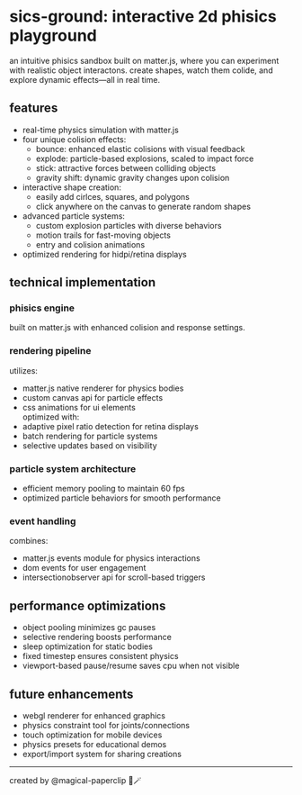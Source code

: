 # sics-ground: interactive 2d phisics playground

an intuitive phisics sandbox built on matter.js, where you can experiment with realistic object interactons. create shapes, watch them colide, and explore dynamic effects—all in real time.

## features
- real-time physics simulation with matter.js
- four unique colision effects:
  - bounce: enhanced elastic colisions with visual feedback
  - explode: particle-based explosions, scaled to impact force
  - stick: attractive forces between colliding objects
  - gravity shift: dynamic gravity changes upon colision
- interactive shape creation:
  - easily add cirlces, squares, and polygons
  - click anywhere on the canvas to generate random shapes
- advanced particle systems:
  - custom explosion particles with diverse behaviors
  - motion trails for fast-moving objects
  - entry and colision animations
- optimized rendering for hidpi/retina displays

## technical implementation
### phisics engine
built on matter.js with enhanced colision and response settings.

### rendering pipeline
utilizes:
- matter.js native renderer for physics bodies
- custom canvas api for particle effects
- css animations for ui elements  
optimized with:
- adaptive pixel ratio detection for retina displays
- batch rendering for particle systems
- selective updates based on visibility

### particle system architecture
- efficient memory pooling to maintain 60 fps
- optimized particle behaviors for smooth performance

### event handling
combines:
- matter.js events module for physics interactions
- dom events for user engagement
- intersectionobserver api for scroll-based triggers

## performance optimizations
- object pooling minimizes gc pauses
- selective rendering boosts performance
- sleep optimization for static bodies
- fixed timestep ensures consistent physics
- viewport-based pause/resume saves cpu when not visible

## future enhancements
- webgl renderer for enhanced graphics
- physics constraint tool for joints/connections
- touch optimization for mobile devices
- physics presets for educational demos
- export/import system for sharing creations

---

created by @magical-paperclip  📎🪄
